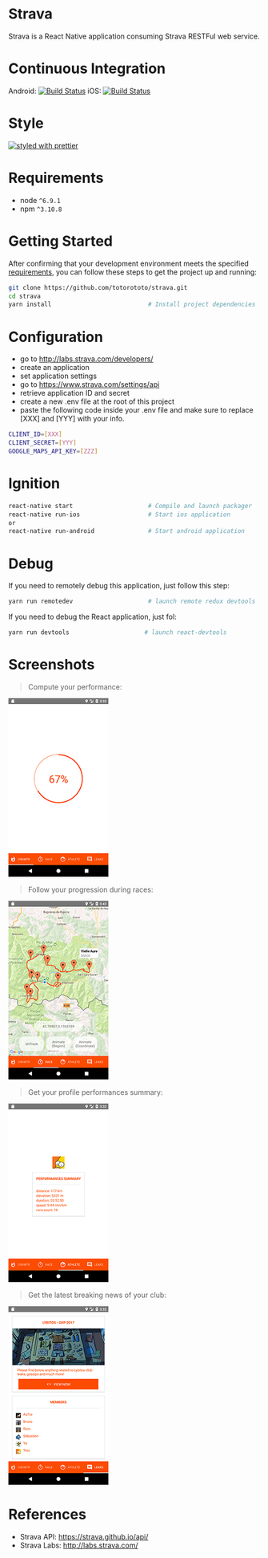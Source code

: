 # Strava

Strava is a React Native application consuming Strava RESTFul web service.


# Continuous Integration

Android: [![Build Status](https://www.bitrise.io/app/a416933328198685.svg?token=0-NdeRg6y57BlLMUX0VIRg)](https://www.bitrise.io/app/a416933328198685)  iOS: [![Build Status](https://www.bitrise.io/app/17f5bc5ad4a502af.svg?token=08vLH5UDITLIxqCG-tumdw&branch=master)](https://www.bitrise.io/app/17f5bc5ad4a502af)


# Style

[![styled with prettier](https://img.shields.io/badge/styled_with-prettier-ff69b4.svg)](https://github.com/prettier/prettier)


# Requirements

* node `^6.9.1`
* npm `^3.10.8`


# Getting Started

After confirming that your development environment meets the specified [requirements](#requirements), you can follow these steps to get the project up and running:

```bash
git clone https://github.com/totorototo/strava.git
cd strava
yarn install                           # Install project dependencies
```


# Configuration

* go to http://labs.strava.com/developers/ 
* create an application
* set application settings
* go to https://www.strava.com/settings/api
* retrieve application ID and secret
* create a new .env file at the root of this project
* paste the following code inside your .env file and make sure to replace [XXX] and [YYY] with your info.

```bash
CLIENT_ID=[XXX]
CLIENT_SECRET=[YYY]
GOOGLE_MAPS_API_KEY=[ZZZ]
```


# Ignition

```bash
react-native start                     # Compile and launch packager
react-native run-ios                   # Start ios application
or
react-native run-android               # Start android application
```

# Debug

If you need to remotely debug this application, just follow this step:

```bash
yarn run remotedev                     # launch remote redux devtools
```

If you need to debug the React application, just fol: 

```bash
yarn run devtools                     # launch react-devtools
```

# Screenshots

>Compute your performance:

![Alt text](docs/images/performance-meter.png)


>Follow your progression during races:

![Alt text](docs/images/race.png)


>Get your profile performances summary:

![Alt text](docs/images/athlete-details.png)


>Get the latest breaking news of your club: 

![Alt text](docs/images/club-details.png)



# References

* Strava API: https://strava.github.io/api/
* Strava Labs: http://labs.strava.com/



